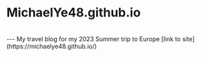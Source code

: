 # MichaelYe48.github.io
<br>
---
My travel blog for my 2023 Summer trip to Europe
[link to site](https://michaelye48.github.io/)
